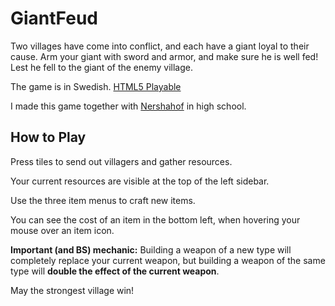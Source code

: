 # GiantFeud
Two villages have come into conflict, and each have a giant loyal to their cause. Arm your giant with sword and armor, and make sure he is well fed! Lest he fell to the giant of the enemy village.

The game is in Swedish.
[HTML5 Playable](https://tagg.link/games/giant-feud/)

I made this game together with [Nershahof](https://github.com/Nershahof) in high school.

## How to Play
Press tiles to send out villagers and gather resources.

Your current resources are visible at the top of the left sidebar.

Use the three item menus to craft new items.

You can see the cost of an item in the bottom left, when hovering your mouse over an item icon.

**Important (and BS) mechanic:** Building a weapon of a new type will completely replace your current weapon, but building a weapon of the same type will **double the effect of the current weapon**.

May the strongest village win!
